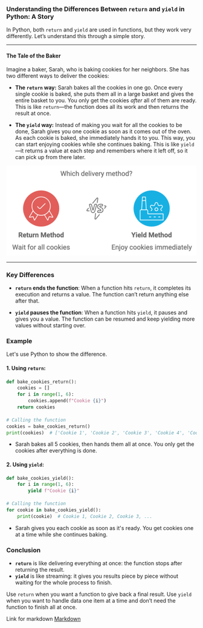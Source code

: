 ### Understanding the Differences Between `return` and `yield` in Python: A Story

In Python, both `return` and `yield` are used in functions, but they work very differently. Let’s understand this through a simple story.

---

#### The Tale of the Baker

Imagine a baker, Sarah, who is baking cookies for her neighbors. She has two different ways to deliver the cookies:

- **The `return` way:** Sarah bakes all the cookies in one go. Once every single cookie is baked, she puts them all in a large basket and gives the entire basket to you. You only get the cookies *after* all of them are ready. This is like `return`—the function does all its work and then returns the result at once.

- **The `yield` way:** Instead of making you wait for all the cookies to be done, Sarah gives you one cookie as soon as it comes out of the oven. As each cookie is baked, she immediately hands it to you. This way, you can start enjoying cookies while she continues baking. This is like `yield`—it returns a value at each step and remembers where it left off, so it can pick up from there later.

![Yield and Return](../images/yield_return_in_python.png)


---

### Key Differences

- **`return` ends the function**: When a function hits `return`, it completes its execution and returns a value. The function can’t return anything else after that.
  
- **`yield` pauses the function**: When a function hits `yield`, it pauses and gives you a value. The function can be resumed and keep yielding more values without starting over.

### Example

Let's use Python to show the difference.

#### 1. Using `return`:

```python
def bake_cookies_return():
    cookies = []
    for i in range(1, 6):
        cookies.append(f"Cookie {i}")
    return cookies

# Calling the function
cookies = bake_cookies_return()
print(cookies)  # ['Cookie 1', 'Cookie 2', 'Cookie 3', 'Cookie 4', 'Cookie 5']
```

- Sarah bakes all 5 cookies, then hands them all at once. You only get the cookies after everything is done.

#### 2. Using `yield`:

```python
def bake_cookies_yield():
    for i in range(1, 6):
        yield f"Cookie {i}"

# Calling the function
for cookie in bake_cookies_yield():
    print(cookie)  # Cookie 1, Cookie 2, Cookie 3, ...
```

- Sarah gives you each cookie as soon as it's ready. You get cookies one at a time while she continues baking.

### Conclusion

- **`return`** is like delivering everything at once: the function stops after returning the result.
- **`yield`** is like streaming: it gives you results piece by piece without waiting for the whole process to finish.

Use `return` when you want a function to give back a final result. Use `yield` when you want to handle data one item at a time and don’t need the function to finish all at once.

Link for markdown [Markdown](https://github.com/maiphong0411/phongkamy/blob/main/_posts/2024-09-24-yield-and-return-in-python.md)